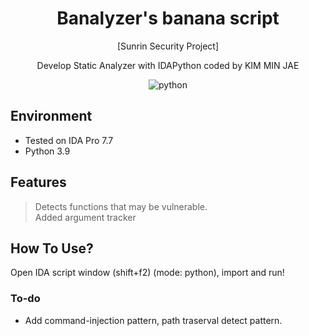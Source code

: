 <h1 align="center">Banalyzer's banana script</h1>

<p align="center"> [Sunrin Security Project] </p>
<p align="center"> Develop Static Analyzer with IDAPython coded by KIM MIN JAE</p>
<p align="center"> <img alt="python" src="https://img.shields.io/badge/Python-3776AB.svg?&style=for-the-badge&logo=Python&logoColor=white"/> </p>


## Environment
- Tested on IDA Pro 7.7
- Python 3.9

## Features
> Detects functions that may be vulnerable.<br>
> Added argument tracker <br>

## How To Use?
Open IDA script window (shift+f2) (mode: python), import and run!

### To-do
* Add command-injection pattern, path traserval detect pattern.

